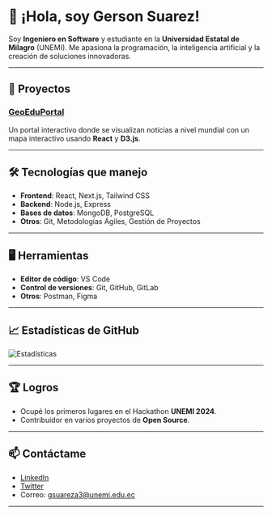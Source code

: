# 👋 ¡Hola, soy Gerson Suarez!

Soy **Ingeniero en Software** y estudiante en la **Universidad Estatal de Milagro** (UNEMI). Me apasiona la programación, la inteligencia artificial y la creación de soluciones innovadoras.

---

## 🚀 Proyectos 

### [GeoEduPortal](https://github.com/GersonSA01/GeoEduPortal)
   Un portal interactivo donde se visualizan noticias a nivel mundial con un mapa interactivo usando **React** y **D3.js**.

---

## 🛠️ Tecnologías que manejo

- **Frontend**: React, Next.js, Tailwind CSS
- **Backend**: Node.js, Express
- **Bases de datos**: MongoDB, PostgreSQL
- **Otros**: Git, Metodologías Ágiles, Gestión de Proyectos

---

## 🖥️ Herramientas

- **Editor de código**: VS Code
- **Control de versiones**: Git, GitHub, GitLab
- **Otros**: Postman, Figma

---

## 📈 Estadísticas de GitHub

![Estadísticas](https://github-readme-stats.vercel.app/api?username=GersonSA01&show_icons=true&theme=dark)

---

## 🏆 Logros

- Ocupé los primeros lugares en el Hackathon **UNEMI 2024**.
- Contribuidor en varios proyectos de **Open Source**.

---

## 📫 Contáctame

- [LinkedIn](https://www.linkedin.com/in/gersonsa/)
- [Twitter](https://twitter.com/GersonSA01)
- Correo: [gsuareza3@unemi.edu.ec](mailto:gsuareza3@unemi.edu.ec)

---



